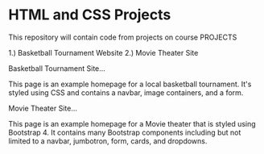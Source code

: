 # HTML and CSS Projects
 This repository will contain code from projects on course
PROJECTS

1.) Basketball Tournament Website
2.) Movie Theater Site

Basketball Tournament Site...

This page is an example homepage for a local basketball tournament. It's styled using CSS and contains a navbar, image containers, and a form.

Movie Theater Site...

This page is an example homepage for a Movie theater that is styled using Bootstrap 4. It contains many Bootstrap components including but not limited to a navbar, jumbotron, form, cards, and dropdowns.